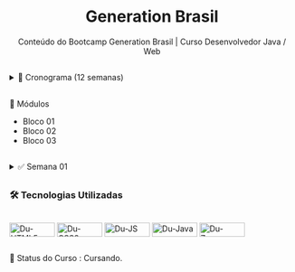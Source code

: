 
<h1 align="center">Generation Brasil</h1>

<p align="center">Conteúdo do Bootcamp Generation Brasil | Curso Desenvolvedor Java / Web </p>

##
<details>
<summary>📆 Cronograma (12 semanas) </summary>
  <!--ts-->
  
  * [Semana 01](#Semana01)
  * [Semana 02](#Semana02)
  * [Semana 03](#Semana03)
  * [Semana 04](#Semana04)
  * [Semana 05](#Semana05)
  * [Semana 06](#Semana06)
  * [Semana 07](#Semana07)
  * [Semana 08](#Semana08)
  * [Semana 09](#Semana09)
  * [Semana 10](#Semana10)
  * [Semana 11](#Semana11)
  * [Semana 12](#Semana12)
  
</details>
 
##
🎯​ Módulos
* Bloco 01
* Bloco 02
* Bloco 03
##
<details>
<summary>✅ Semana 01 </summary>
  
  <!--ts-->
   * SoftSkills
   * [Trabalho em equipe](#Trabalhoemequipe)
   * [Comunicação](#Comunicação)
   * [Proatividade](#Proatividade)
   * [Responsabilidade Pessoal](#ResponsabilidadePessoal)
   * [Persistência](#Persistência)
   * [Orientação ao Futuro](#Orientaçãoaofuturo)
   * [Orientação ao detalhe](#Orientaçãoaodetalhe)
   * [Mentalidade de crescimento](#Mentalidadedecrescimento)  
  
  
  
</details>

 ##
 ### 🛠 Tecnologias Utilizadas
   <div style="display: inline_block"><br>
    <img align="center" alt="Du-HTML5" height="25" width="80" src="https://img.shields.io/badge/HTML5-E34F26?style=for-the-badge&logo=html5&logoColor=white">
    <img align="center" alt="Du-CSS3" height="25" width="80" src="https://img.shields.io/badge/CSS3-1572B6?style=for-the-badge&logo=css3&logoColor=white">
    <img align="center" alt="Du-JS" height="25" width="80" src="https://img.shields.io/badge/JavaScript-F7DF1E?style=for-the-badge&logo=javascript&logoColor=black">
    <img align="center" alt="Du-Java" height="25" width="80" src="https://img.shields.io/badge/Java-ED8B00?style=for-the-badge&logo=java&logoColor=white">
    <img align="center" alt="Du-Zomm" height="25" width="80" src="https://img.shields.io/badge/Zoom-2D8CFF?style=for-the-badge&logo=zoom&logoColor=white">
   </div>
   
##
📌 Status do Curso : Cursando. 

